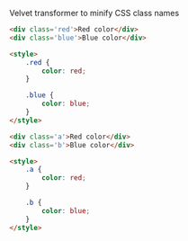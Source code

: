 Velvet transformer to minify CSS class names

```html
<div class='red'>Red color</div>
<div class='blue'>Blue color</div>

<style>
	.red {
		color: red;
	}

	.blue {
		color: blue;
	}
</style>
```

```html
<div class='a'>Red color</div>
<div class='b'>Blue color</div>

<style>
	.a {
		color: red;
	}

	.b {
		color: blue;
	}
</style>
```
